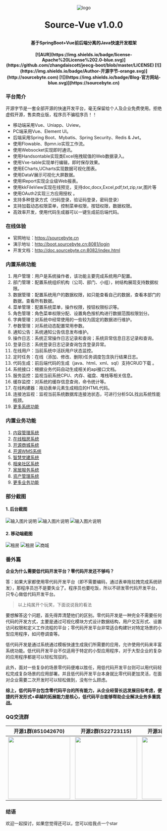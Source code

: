 <p align="center">
	<img alt="logo" src="https://sourcebyte.cn/assets/logo_c_64.5eb3acc5.png">
</p>
<h1 align="center" style="margin: 30px 0 30px; font-weight: bold;">Source-Vue v1.0.0</h1>
<h4 align="center">基于SpringBoot+Vue前后端分离的Java快速开发框架</h4>
<h4 align="center">
[![AUR](https://img.shields.io/badge/license-Apache%20License%202.0-blue.svg)](https://github.com/zhangdaiscott/jeecg-boot/blob/master/LICENSE)
[![](https://img.shields.io/badge/Author-开源字节-orange.svg)](http://sourcebyte.com)
[![](https://img.shields.io/badge/Blog-官方网站-blue.svg)](https://sourcebyte.cn)
</h4>

### 平台简介
开源字节是一套全部开源的快速开发平台，毫无保留给个人及企业免费使用。拒绝虚假开源，售卖商业版，程序员不骗程序员！！

* 移动端采用Vue、Uniapp、Uview。
* PC端采用Vue、Element UI。
* 后端采用Spring Boot、Mybatis、Spring Security、Redis & Jwt。
* 使用Flowable、Bpmn.io实现工作流。
* 使用Websocket实现即时通讯。
* 使用Handsontable实现类Excel拖拽赋值的Web数据录入。
* 使用Vxe-table实现单行编辑，即时保存效果。
* 使用ECharts,UCharts实现数据可视化图表。
* 使用DataV展示可视化大屏数据。
* 使用IReport实现企业级Web报表。
* 使用kkFileView实现在线预览，支持doc,docx,Excel,pdf,txt,zip,rar,图片等
* 使用OAuth2实现三方应用授权 。
* 支持多种登录方式（扫码登录，验证码登录，密码登录）
* 支持加载动态权限菜单，控制菜单权限，按钮权限，数据权限。
* 高效率开发，使用代码生成器可以一键生成前后端代码。

### 在线体验

* 官网地址：https://sourcebyte.cn
* 演示地址：http://boot.sourcebyte.cn:8081/login
* 开发文档：http://doc.sourcebyte.cn:8082/index.html

### 内置系统功能

1.  用户管理：用户是系统操作者，该功能主要完成系统用户配置。
2.  部门管理：配置系统组织机构（公司、部门、小组），树结构展现支持数据权限。
3.  数据管理：配置系统用户的数据权限，如只能查看自己的数据，查看本部门的数据，查看所有数据。
4.  菜单管理：配置系统菜单，操作权限，按钮权限标识等。
5.  角色管理：角色菜单权限分配、设置角色按机构进行数据范围权限划分。
6.  字典管理：对系统中经常使用的一些较为固定的数据进行维护。
7.  参数管理：对系统动态配置常用参数。
8.  通知公告：系统通知公告信息发布维护。
9.  操作日志：系统正常操作日志记录和查询；系统异常信息日志记录和查询。
10. 登录日志：系统登录日志记录查询包含登录异常。
11. 在线用户：当前系统中活跃用户状态监控。
12. 定时任务：在线（添加、修改、删除)任务调度包含执行结果日志。
13. 代码生成：前后端代码的生成（java、html、xml、sql）支持CRUD下载 。
14. 系统接口：根据业务代码自动生成相关的api接口文档。
15. 服务监控：监视当前系统CPU、内存、磁盘、堆栈等相关信息。
16. 缓存监控：对系统的缓存信息查询，命令统计等。
17. 在线构建器：拖动表单元素生成相应的HTML代码。
18. 连接池监视：监视当前系统数据库连接池状态，可进行分析SQL找出系统性能瓶颈。
19. [更多系统功能](http://47.243.114.191:8081)

### 内置业务功能 

1.  [内容管理系统](https://sourcebyte.cn)
2.  [在线租房系统](http://47.243.114.191:8080/house)
3.  [开源商城系统](https://sourcebyte.cn)
4.  [开源WMS系统](https://sourcebyte.cn)
5.  [智慧党建系统](http://8.141.150.22)
6.  [相亲社区系统](http://47.243.114.191:8080/love)
7.  [家居服务系统](http://47.243.114.191:8080/home)
8.  [资产管理系统](https://sourcebyte.cn)
8.  [更多业务功能](https://sourcebyte.cn)

### 部分截图
#### 1. 后台截图
![输入图片说明](https://gitee.com/open-source-byte/source-mall/raw/master/doc/5.png)
![输入图片说明](https://gitee.com/open-source-byte/house/raw/master/docs/image/manage1.png)
![输入图片说明](https://gitee.com/open-source-byte/source-mall/raw/master/doc/6.png)

#### 2. 移动端截图
![租房](https://sourcebyte.cn/profile/customer/git/house-main1.png)
![租房](https://sourcebyte.cn/profile/customer/git/house-main2.png)
![商城](https://gitee.com/open-source-byte/source-mall/raw/master/doc/0.jpg)

### 番外篇

 **企业为什么需要低代码开发平台？零代码开发还不够吗？** 

答：如果大家都使用零代码开发平台（即不需要编码，通过表单拖拉拽完成系统研发），那程序员岂不是要失业了。程序员也要吃饭，所以不研发零代码开发平台，只专心做低代码开发平台。

> 以上纯属开个玩笑，下面说说我的看法

要想解答这个问题，首先得弄清楚他们的区别。零代码开发是一种完全不需要任何代码的开发方式，主要是通过可视化模块方式设计数据结构，用户交互形式、设置访问权限和定义工作流程的平台；零代码开发平台非常适合构建针对特定场景的小型应用程序，如问卷调查等。

低代码开发是通过系统通过模板快速生成我们所需要的应用，允许使用代码来丰富系统功能。低代码开发平台不仅适用于特定的小型应用程序，对于大型企业的复杂的应用程序都是可以轻松驾驭的。

此外，面对一些复杂的场景零代码便难以胜任，用低代码开发平台则可以用代码轻松完成复杂场景的应用部署。并且低代码开发平台本身就比零代码更加灵活，在面对企业需要二次开发时可以轻松做到，没有什么顾虑。

 **综上，低代码平台包含零代码平台的所有能力，从企业经营长远发展目标考虑，便捷的开发形式+卓越的拓展能力是核心，低代码平台能够帮助企业解决业务多重挑战。** 

### QQ交流群
| 开源1群(851042670) | 开源2群(522723115) | 开源3群(862649072) |
| :------: | :------: | :------: |
| <img src="https://gitee.com/open-source-byte/source-vue/raw/master/doc/qq01.png" width="200px">| <img src="https://gitee.com/open-source-byte/source-vue/raw/master/doc/qq01.png" width="200px">| <img src="https://gitee.com/open-source-byte/source-vue/raw/master/doc/qqvip01.png" width="200px">| 

### 结语

欢迎一起探讨，如果您觉得还可以，您可以给我点一个star